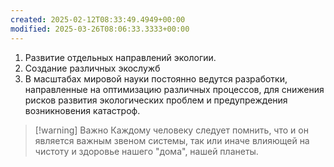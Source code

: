 ```yaml
---
created: 2025-02-12T08:33:49.4949+00:00
modified: 2025-03-26T08:06:33.3333+00:00
---
```

1. Развитие отдельных направлений экологии.
2. Создание различных экослужб
3. В масштабах мировой науки постоянно ведутся разработки, направленные на оптимизацию различных процессов, для снижения рисков развития экологических проблем и предупреждения возникновения катастроф.

> [!warning] Важно
> Каждому человеку следует помнить, что и он является важным звеном системы, так или иначе влияющей на чистоту и здоровье нашего "дома", нашей планеты.